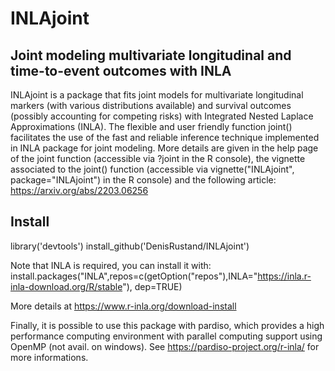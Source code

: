 # INLAjoint

## Joint modeling multivariate longitudinal and time-to-event outcomes with INLA

INLAjoint is a package that fits joint models for multivariate longitudinal markers (with various distributions available) and survival outcomes (possibly accounting for competing risks) with Integrated Nested Laplace Approximations (INLA). The flexible and user friendly function joint() facilitates the use of the fast and reliable inference technique implemented in INLA package for joint modeling. More details are given in the help page of the joint function (accessible via ?joint in the R console), the vignette associated to the joint() function (accessible via vignette("INLAjoint", package="INLAjoint") in the R console) and the following article: https://arxiv.org/abs/2203.06256

## Install

library('devtools')
install_github('DenisRustand/INLAjoint')

Note that INLA is required, you can install it with:
install.packages("INLA",repos=c(getOption("repos"),INLA="https://inla.r-inla-download.org/R/stable"), dep=TRUE)

More details at https://www.r-inla.org/download-install

Finally, it is possible to use this package with pardiso, which provides a high performance computing environment with parallel computing support using OpenMP (not avail. on windows). See https://pardiso-project.org/r-inla/ for more informations.

